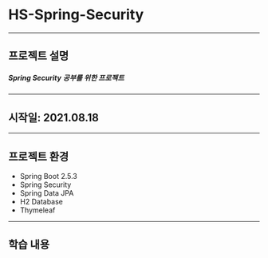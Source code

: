# HS-Spring-Security
***
## 프로젝트 설명
##### Spring Security 공부를 위한 프로젝트
***
## 시작일: 2021.08.18
***
## 프로젝트 환경
- Spring Boot 2.5.3
- Spring Security
- Spring Data JPA
- H2 Database
- Thymeleaf
***
## 학습 내용
